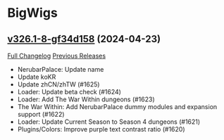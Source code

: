 # BigWigs

## [v326.1-8-gf34d158](https://github.com/BigWigsMods/BigWigs/tree/f34d158a2d23d4113f2606a23ae36417d1ed0dee) (2024-04-23)
[Full Changelog](https://github.com/BigWigsMods/BigWigs/compare/v326.1...f34d158a2d23d4113f2606a23ae36417d1ed0dee) [Previous Releases](https://github.com/BigWigsMods/BigWigs/releases)

- NerubarPalace: Update name  
- Update koKR  
- Update zhCN/zhTW (#1625)  
- Loader: Update beta check (#1624)  
- Loader: Add The War Within dungeons (#1623)  
- The War Within: Add NerubarPalace dummy modules and expansion support (#1622)  
- Loader: Update Current Season to Season 4 dungeons (#1621)  
- Plugins/Colors: Improve purple text contrast ratio (#1620)  

